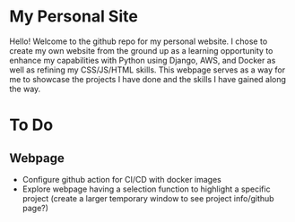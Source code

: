 # My Personal Site
Hello! Welcome to the github repo for my personal website. I chose to create my own website from the ground up as a learning opportunity to enhance my capabilities with Python using Django, AWS, and Docker as well as refining my CSS/JS/HTML skills. This webpage serves as a way for me to showcase the projects I have done and the skills I have gained along the way. 

# To Do
## Webpage
* Configure github action for CI/CD with docker images
* Explore webpage having a selection function to highlight a specific project (create a larger temporary window to see project info/github page?)
  
